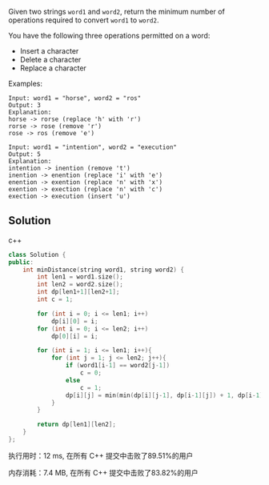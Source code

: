Given two strings `word1` and `word2`, return the minimum number of operations required to convert `word1` to `word2`.

You have the following three operations permitted on a word:

- Insert a character
- Delete a character
- Replace a character



Examples:

```
Input: word1 = "horse", word2 = "ros"
Output: 3
Explanation: 
horse -> rorse (replace 'h' with 'r')
rorse -> rose (remove 'r')
rose -> ros (remove 'e')

Input: word1 = "intention", word2 = "execution"
Output: 5
Explanation: 
intention -> inention (remove 't')
inention -> enention (replace 'i' with 'e')
enention -> exention (replace 'n' with 'x')
exention -> exection (replace 'n' with 'c')
exection -> execution (insert 'u')
```

## Solution

c++

```c++
class Solution {
public:
    int minDistance(string word1, string word2) {
        int len1 = word1.size();
        int len2 = word2.size();
        int dp[len1+1][len2+1];
        int c = 1;

        for (int i = 0; i <= len1; i++)
            dp[i][0] = i;
        for (int i = 0; i <= len2; i++)
            dp[0][i] = i;

        for (int i = 1; i <= len1; i++){
            for (int j = 1; j <= len2; j++){
                if (word1[i-1] == word2[j-1])
                    c = 0;
                else
                    c = 1;
                dp[i][j] = min(min(dp[i][j-1], dp[i-1][j]) + 1, dp[i-1][j-1] + c);
            }
        }

        return dp[len1][len2];
    }
};
```
执行用时：12 ms, 在所有 C++ 提交中击败了89.51%的用户

内存消耗：7.4 MB, 在所有 C++ 提交中击败了83.82%的用户
